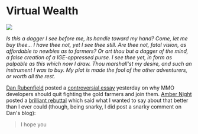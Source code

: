 # Virtual Wealth

![](../images/20060629-dina.jpg)

*Is this a dagger I see before me, its handle toward my hand? Come, let me buy thee... I have thee not, yet I see thee still. Are thee not, fatal vision, as affordable to newbies as to farmers? Or art thou but a dagger of the mind, a false creation of a IGE-oppressed purse. I see thee yet, in form as palpable as this which now I draw. Thou marshall'st my desire, and such an instrument I was to buy. My plat is made the fool of the other adventurers, or worth all the rest.*

[Dan Rubenfield](http://rubenfield.com/blog/) posted a [controversial essay](http://rubenfield.com/blog/2006/06/28/in-which-i-crush-fanbois-dreams-of-an-equitable-mmo-world/) yesterday on why MMO developers should quit fighting the gold farmers and join them. [Amber Night](http://ambernight.org/) posted a [brilliant rebuttal](http://ambernight.org/archives/2006/06/28/266) which said what I wanted to say about that better than I ever could (though, being snarky, I did post a snarky comment on Dan's blog):

> I hope you


